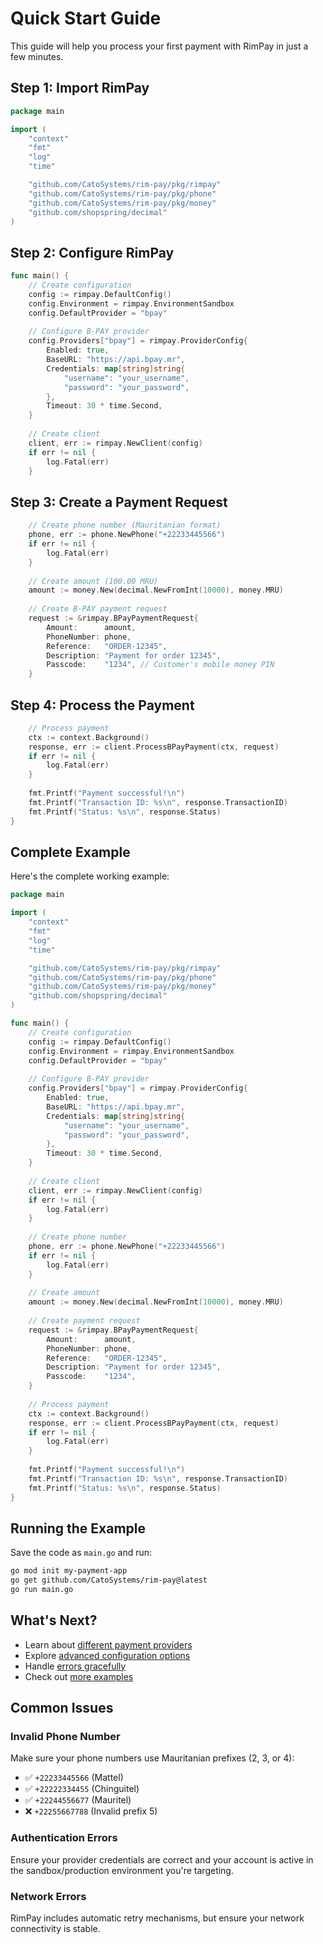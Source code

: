 # Quick Start Guide

This guide will help you process your first payment with RimPay in just a few minutes.

## Step 1: Import RimPay

```go
package main

import (
    "context"
    "fmt"
    "log"
    "time"

    "github.com/CatoSystems/rim-pay/pkg/rimpay"
    "github.com/CatoSystems/rim-pay/pkg/phone"
    "github.com/CatoSystems/rim-pay/pkg/money"
    "github.com/shopspring/decimal"
)
```

## Step 2: Configure RimPay

```go
func main() {
    // Create configuration
    config := rimpay.DefaultConfig()
    config.Environment = rimpay.EnvironmentSandbox
    config.DefaultProvider = "bpay"
    
    // Configure B-PAY provider
    config.Providers["bpay"] = rimpay.ProviderConfig{
        Enabled: true,
        BaseURL: "https://api.bpay.mr",
        Credentials: map[string]string{
            "username": "your_username",
            "password": "your_password",
        },
        Timeout: 30 * time.Second,
    }
    
    // Create client
    client, err := rimpay.NewClient(config)
    if err != nil {
        log.Fatal(err)
    }
```

## Step 3: Create a Payment Request

```go
    // Create phone number (Mauritanian format)
    phone, err := phone.NewPhone("+22233445566")
    if err != nil {
        log.Fatal(err)
    }
    
    // Create amount (100.00 MRU)
    amount := money.New(decimal.NewFromInt(10000), money.MRU)
    
    // Create B-PAY payment request
    request := &rimpay.BPayPaymentRequest{
        Amount:      amount,
        PhoneNumber: phone,
        Reference:   "ORDER-12345",
        Description: "Payment for order 12345",
        Passcode:    "1234", // Customer's mobile money PIN
    }
```

## Step 4: Process the Payment

```go
    // Process payment
    ctx := context.Background()
    response, err := client.ProcessBPayPayment(ctx, request)
    if err != nil {
        log.Fatal(err)
    }
    
    fmt.Printf("Payment successful!\n")
    fmt.Printf("Transaction ID: %s\n", response.TransactionID)
    fmt.Printf("Status: %s\n", response.Status)
}
```

## Complete Example

Here's the complete working example:

```go
package main

import (
    "context"
    "fmt"
    "log"
    "time"

    "github.com/CatoSystems/rim-pay/pkg/rimpay"
    "github.com/CatoSystems/rim-pay/pkg/phone"
    "github.com/CatoSystems/rim-pay/pkg/money"
    "github.com/shopspring/decimal"
)

func main() {
    // Create configuration
    config := rimpay.DefaultConfig()
    config.Environment = rimpay.EnvironmentSandbox
    config.DefaultProvider = "bpay"
    
    // Configure B-PAY provider
    config.Providers["bpay"] = rimpay.ProviderConfig{
        Enabled: true,
        BaseURL: "https://api.bpay.mr",
        Credentials: map[string]string{
            "username": "your_username",
            "password": "your_password",
        },
        Timeout: 30 * time.Second,
    }
    
    // Create client
    client, err := rimpay.NewClient(config)
    if err != nil {
        log.Fatal(err)
    }
    
    // Create phone number
    phone, err := phone.NewPhone("+22233445566")
    if err != nil {
        log.Fatal(err)
    }
    
    // Create amount
    amount := money.New(decimal.NewFromInt(10000), money.MRU)
    
    // Create payment request
    request := &rimpay.BPayPaymentRequest{
        Amount:      amount,
        PhoneNumber: phone,
        Reference:   "ORDER-12345",
        Description: "Payment for order 12345",
        Passcode:    "1234",
    }
    
    // Process payment
    ctx := context.Background()
    response, err := client.ProcessBPayPayment(ctx, request)
    if err != nil {
        log.Fatal(err)
    }
    
    fmt.Printf("Payment successful!\n")
    fmt.Printf("Transaction ID: %s\n", response.TransactionID)
    fmt.Printf("Status: %s\n", response.Status)
}
```

## Running the Example

Save the code as `main.go` and run:

```bash
go mod init my-payment-app
go get github.com/CatoSystems/rim-pay@latest
go run main.go
```

## What's Next?

- Learn about [different payment providers](providers/README.md)
- Explore [advanced configuration options](configuration.md)
- Handle [errors gracefully](error-handling.md)
- Check out [more examples](examples/README.md)

## Common Issues

### Invalid Phone Number
Make sure your phone numbers use Mauritanian prefixes (2, 3, or 4):
- ✅ `+22233445566` (Mattel)
- ✅ `+22222334455` (Chinguitel)  
- ✅ `+22244556677` (Mauritel)
- ❌ `+22255667788` (Invalid prefix 5)

### Authentication Errors
Ensure your provider credentials are correct and your account is active in the sandbox/production environment you're targeting.

### Network Errors
RimPay includes automatic retry mechanisms, but ensure your network connectivity is stable.
